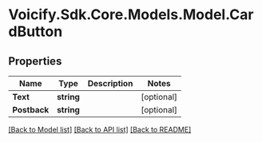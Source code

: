 # Voicify.Sdk.Core.Models.Model.CardButton
## Properties

Name | Type | Description | Notes
------------ | ------------- | ------------- | -------------
**Text** | **string** |  | [optional] 
**Postback** | **string** |  | [optional] 

[[Back to Model list]](../README.md#documentation-for-models) [[Back to API list]](../README.md#documentation-for-api-endpoints) [[Back to README]](../README.md)


